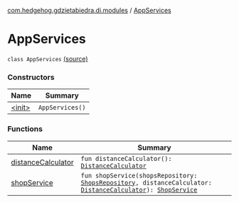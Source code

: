 [com.hedgehog.gdzietabiedra.di.modules](../index.md) / [AppServices](./index.md)

# AppServices

`class AppServices` [(source)](https://github.com/asvid/GdzieTaBiedra/tree/master/app/src/main/java/com/hedgehog/gdzietabiedra/di/modules/AppServices.kt#L14)

### Constructors

| Name | Summary |
|---|---|
| [&lt;init&gt;](-init-.md) | `AppServices()` |

### Functions

| Name | Summary |
|---|---|
| [distanceCalculator](distance-calculator.md) | `fun distanceCalculator(): `[`DistanceCalculator`](../../com.hedgehog.gdzietabiedra.appservice/-distance-calculator/index.md) |
| [shopService](shop-service.md) | `fun shopService(shopsRepository: `[`ShopsRepository`](../../com.hedgehog.gdzietabiedra.data.db.shops/-shops-repository/index.md)`, distanceCalculator: `[`DistanceCalculator`](../../com.hedgehog.gdzietabiedra.appservice/-distance-calculator/index.md)`): `[`ShopService`](../../com.hedgehog.gdzietabiedra.appservice/-shop-service/index.md) |

